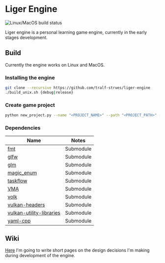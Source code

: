 # Liger Engine
![Linux/MacOS build status](https://github.com/tralf-strues/liger-engine/actions/workflows/build.yml/badge.svg?branch=main)

Liger engine is a personal learning game engine, currently in the early stages development.

## Build
Currently the engine works on Linux and MacOS.

### Installing the engine
```bash
git clone --recursive https://github.com/tralf-strues/liger-engine
./build_unix.sh {debug|release}
```

### Create game project
```bash
python new_project.py --name "<PROJECT_NAME>" --path "<PROJECT_PATH>" --liger_path "<ENGINE_PATH>"
```

### Dependencies
| Name                                                                                 | Notes     |
|--------------------------------------------------------------------------------------|-----------|
| [fmt](https://github.com/fmtlib/fmt)                                                 | Submodule |
| [glfw](https://github.com/glfw/glfw)                                                 | Submodule |
| [glm](https://github.com/g-truc/glm)                                                 | Submodule |
| [magic_enum](https://github.com/Neargye/magic_enum)                                  | Submodule |
| [taskflow](https://github.com/taskflow/taskflow)                                     | Submodule |
| [VMA](https://github.com/GPUOpen-LibrariesAndSDKs/VulkanMemoryAllocator)             | Submodule |
| [volk](https://github.com/zeux/volk)                                                 | Submodule |
| [vulkan-headers](https://github.com/KhronosGroup/Vulkan-Headers)                     | Submodule |
| [vulkan-utility-libraries](https://github.com/KhronosGroup/Vulkan-Utility-Libraries) | Submodule |
| [yaml-cpp](https://github.com/jbeder/yaml-cpp)                                       | Submodule |

## Wiki
[Here](https://github.com/tralf-strues/liger-engine/wiki) I'm going to write short pages on the design decisions I'm making during development of the engine.
